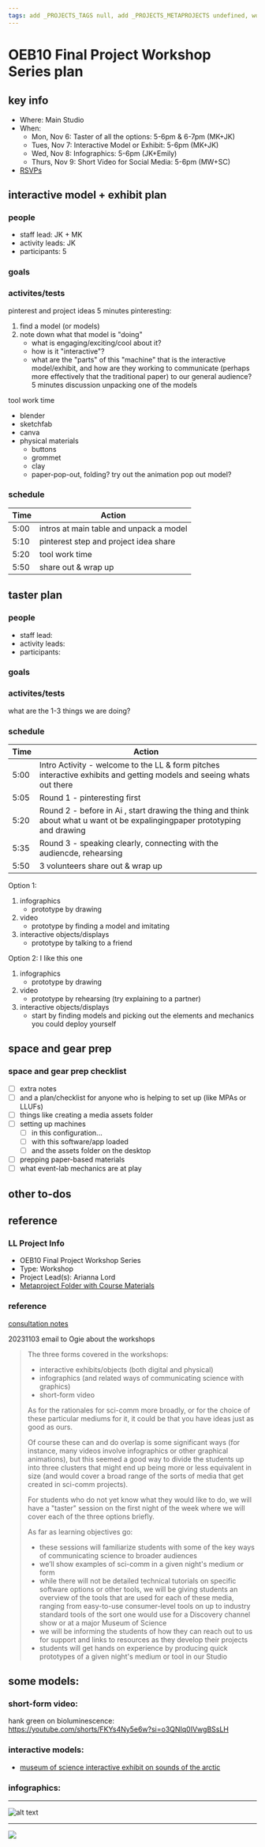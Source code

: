 ```yaml
---
tags: add _PROJECTS_TAGS null, add _PROJECTS_METAPROJECTS undefined, workshop-plan
---
```



# OEB10 Final Project Workshop Series plan

## key info
- Where: Main Studio
- When: 
    - Mon, Nov 6: Taster of all the options: 5-6pm & 6-7pm (MK+JK)
    - Tues, Nov 7: Interactive Model or Exhibit: 5-6pm (MK+JK)
    - Wed, Nov 8: Infographics: 5-6pm (JK+Emily)
    - Thurs, Nov 9: Short Video for Social Media: 5-6pm (MW+SC)
- [RSVPs](https://docs.google.com/spreadsheets/d/1Z37FSAyeQrEvtoFsbZtk_RinzdPyHBRupQ4vp-EyzZE/edit#gid=0)
## interactive model + exhibit plan


### people
* staff lead: JK + MK
* activity leads: JK
* participants: 5
### goals
### activites/tests
pinterest and project ideas
5 minutes pinteresting:
1. find a model (or models)
2. note down what that model is "doing" 
    - what is engaging/exciting/cool about it?
    - how is it "interactive"?
    - what are the "parts" of this "machine" that is the interactive model/exhibit, and how are they working to communicate (perhaps more effectively that the traditional paper) to our general audience?
5 minutes discussion unpacking one of the models

tool work time
* blender
* sketchfab
* canva
* physical materials
    * buttons
    * grommet 
    * clay
    * paper-pop-out, folding? try out the animation pop out model?
### schedule

| Time | Action |  
| -------- | -------- | 
| 5:00     |   intros at main table and unpack a model |
| 5:10     |  pinterest step and project idea share |
| 5:20     |  tool work time   | 
| 5:50   |   share out  & wrap up  |
 

 
 

## taster plan


### people
* staff lead:
* activity leads:
* participants:
### goals
### activites/tests
what are the 1-3 things we are doing?
### schedule

| Time | Action |  
| -------- | -------- | 
| 5:00     |  Intro Activity - welcome to the LL & form pitches  interactive exhibits and getting models and seeing whats out there | 
| 5:05     |  Round 1 - pinteresting first   | 
| 5:20    |  Round 2 - before in Ai , start drawing the thing and think about what u want ot be expalingingpaper prototyping and drawing   | 
| 5:35    |  Round 3  - speaking clearly, connecting with the audiencde, rehearsing  |
| 5:50   |  3 volunteers share out  & wrap up  |
 
 
 Option 1:
 
 1. infographics
     - prototype by drawing
 2. video
     - prototype by finding a model and imitating
 3. interactive objects/displays
     - prototype by talking to a friend
 
 Option 2:
 I like this one
 
 1. infographics
     - prototype by drawing
 2. video
     - prototype by rehearsing (try explaining to a partner)
 3. interactive objects/displays
     - start by finding models and picking out the elements and mechanics you could deploy yourself
 
 
 
 
## space and gear prep

### space and gear prep checklist
- [ ] extra notes
- [ ] and a plan/checklist for anyone who is helping to set up (like MPAs or LLUFs)
- [ ] things like creating a media assets folder
- [ ] setting up machines 
    - [ ] in this configuration...
    - [ ] with this software/app loaded
    - [ ] and the assets folder on the desktop
- [ ] prepping paper-based materials
- [ ] what event-lab mechanics are at play 

## other to-dos

## reference
### LL Project Info
* OEB10 Final Project Workshop Series
* Type: Workshop
* Project Lead(s): Arianna Lord
* [Metaproject Folder with Course Materials](https://drive.google.com/drive/folders/18GyZIV_Bo65hc8BOPi6DhE-ySLX7qKIL)
### reference
[consultation notes](https://docs.google.com/document/d/1hbPMWe-62B1CREZdMTTfwtoADmGuIziOEShTH_KwLE4/edit#heading=h.pxje4868qyu9)

20231103 email to Ogie about the workshops
> The three forms covered in the workshops: 
> 
> -   interactive exhibits/objects (both digital and physical) 
> -   infographics (and related ways of communicating science with graphics) 
> -   short-form video 
> 
> As for the rationales for sci-comm more broadly, or for the choice of these particular mediums for it, it could be that you have ideas just as good as ours.  
>   
>  
> 
> Of course these can and do overlap is some significant ways (for instance, many videos involve infographics or other graphical animations), but this seemed a good way to divide the students up into three clusters that might end up being more or less equivalent in size (and would cover a broad range of the sorts of media that get created in sci-comm projects). 
> 
> For students who do not yet know what they would like to do, we will have a "taster" session on the first night of the week where we will cover each of the three options briefly.  
>   
> As far as learning objectives go: 
> 
> -   these sessions will familiarize students with some of the key ways of communicating science to broader audiences 
> -   we’ll show examples of sci-comm in a given night's medium or form 
> -   while there will not be detailed technical tutorials on specific software options or other tools, we will be giving students an overview of the tools that are used for each of these media, ranging from easy-to-use consumer-level tools on up to industry standard tools of the sort one would use for a Discovery channel show or at a major Museum of Science 
> -   we will be informing the students of how they can reach out to us for support and links to resources as they develop their projects 
> -   students will get hands on experience by producing quick prototypes of a given night's medium or tool in our Studio
> 

## some models:

### short-form video:
hank green on bioluminescence: https://youtube.com/shorts/FKYs4Ny5e6w?si=o3QNIq0IVwgBSsLH

### interactive models:
* [museum of science interactive exhibit on sounds of the arctic](https://virtualexhibits.mos.org/sounds-of-the-arctic/)

### infographics:
---

![alt text](https://files.slack.com/files-pri/T0HTW3H0V-F05UQ71RCAU/image.png?pub_secret=6fb401d4fa)
 
 ---
 






![](https://files.slack.com/files-pri/T0HTW3H0V-F05ULUZAQG4/image.png?pub_secret=2cf79c3155)